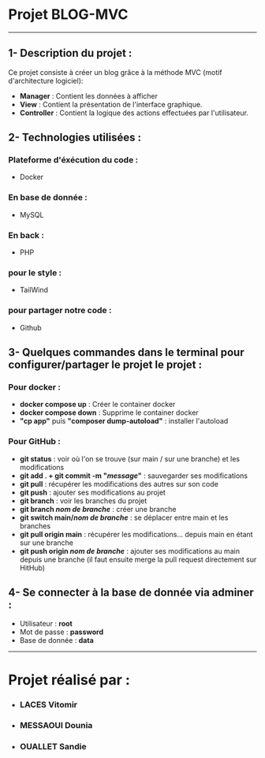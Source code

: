 
# **Projet BLOG-MVC**
__________________________________________________

## 1- Description du projet :

Ce projet consiste à créer un blog grâce à la méthode MVC (motif d'architecture logiciel):
- **Manager** : Contient les données à afficher
- **View** : Contient la présentation de l'interface graphique.
- **Controller** : Contient la logique des actions effectuées par l'utilisateur.

## 2- Technologies utilisées :

### Plateforme d'**éxécution du code** :
- Docker

### En **base de donnée** :
- MySQL

### En **back** :
- PHP

### pour le **style** :
- TailWind

### pour **partager notre code** :
- Github

## 3- Quelques commandes dans le terminal pour configurer/partager le projet le projet :

### Pour docker :
- **docker compose up** : Créer le container docker
- **docker compose down** : Supprime le container docker
- **"cp app"** puis **"composer dump-autoload"** : installer l'autoload

### Pour GitHub :
- **git status** : voir où l'on se trouve (sur main / sur une branche) et les modifications
- **git add . + git commit -m "*message*"** : sauvegarder ses modifications
- **git pull** : récupérer les modifications des autres sur son code
- **git push** : ajouter ses modifications au projet
- **git branch** : voir les branches du projet
- **git branch *nom de branche*** : créer une branche
- **git switch main/*nom de branche*** : se déplacer entre main et les branches
- **git pull origin main** : récupérer les modifications... depuis main en étant sur une branche
- **git push origin *nom de branche*** : ajouter ses modifications au main depuis une branche (il faut ensuite merge la pull request directement sur HitHub)

## 4- Se connecter à la base de donnée via adminer :
- Utilisateur : **root**
- Mot de passe : **password**
- Base de donnée : **data**

__________________________________________________

# Projet réalisé par :

- ### LACES Vitomir
- ### MESSAOUI Dounia
- ### OUALLET Sandie



